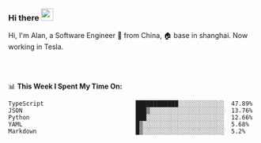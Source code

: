 ### Hi there <img src="https://media.giphy.com/media/hvRJCLFzcasrR4ia7z/giphy.gif" width="25px">

<!-- ![visitors](https://visitor-badge.glitch.me/badge?page_id=dislfyer.dislfyer) -->

Hi, I'm Alan, a Software Engineer 🚀 from China, 🏠 base in shanghai. Now working in Tesla.

<br/>
<br/>

📊 **This Week I Spent My Time On:**


<!--START_SECTION:waka-->

```text
TypeScript                          ████████████░░░░░░░░░░░░░  47.89%
JSON                                ███▒░░░░░░░░░░░░░░░░░░░░░  13.76%
Python                              ███░░░░░░░░░░░░░░░░░░░░░░  12.66%
YAML                                █▒░░░░░░░░░░░░░░░░░░░░░░░  5.68%
Markdown                            █▒░░░░░░░░░░░░░░░░░░░░░░░  5.2%
```

<!--END_SECTION:waka-->

<!--
**About Me:**
 -->
